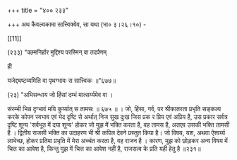 +++
title = "४०० २३३"

+++
अथ कैवल्यकामा सात्त्विक्येव, सा यथा (भा० ३।२६।१०) - 

[[11]]

(२३३) "कम्र्मनिर्हार मुद्दिश्य परस्मिन् वा तदर्पणम् 

ही 

यजेद्द्यष्टव्यमिति वा पृथग्भावः स सात्त्विकः ॥”६७७॥ 

(२३) "अभिसन्धाय जो हिंसां दम्भं मात्सर्य्यमेव वा । 

संरम्भी भिन्न दृग्भावं मयि कुर्य्यात् स तामसः ॥ ६७५ ॥ । जो, हिंसा, गर्व, पर श्रीकातरता प्रभृति सङ्कल्प करके कोपन स्वभाव एवं भेद दृष्टि से अर्थात् निज सुख दुःख जिस प्रक र प्रिय एवं अप्रिय है, उस प्रकार सर्वत्र दृष्टि शून्य 'सर्वभूत में दया शून्य' होकर जो मुझ में भक्ति करता है, वह तामस है, अतएव उसकी भक्ति तामसी है । द्वितीय राजसी भक्ति का उदाहरण भी श्री कपिल देवने प्रस्तुत किया है। जो विषय, यश, अथवा ऐश्वर्य्य लाभेच्छ, होकर प्रतिमा प्रभृति में मेरा अच्चंत करता है, वह राजन है । कारण, मुझ को छोड़कर अन्य विषय में चित्त का आवेश है, किन्तु मुझ में चित्त का आवेश नहीं है, राजसत्व के प्रति यही हेतु है ॥२३१॥ 
